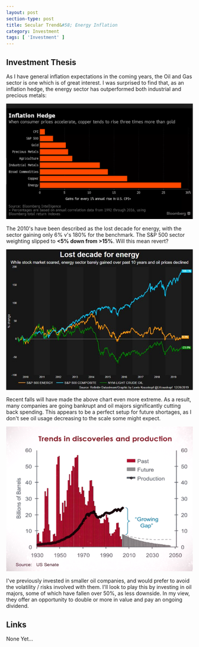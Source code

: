 ```yaml
---
layout: post
section-type: post
title: Secular Trend&#58; Energy Inflation
category: Investment
tags: [ 'Investment' ]
---
```


## Investment Thesis


As I have general inflation expectations in the coming years, the Oil and Gas sector is one which is of 
great interest.  I was surprised to find that, as an inflation hedge, the energy sector has outperformed
both industrial and precious metals: 

<img style="border: 0;" src="/img/2020/20200712_EnergyInflationHedge.png" />

The 2010's have been described as the lost decade for energy, with the sector gaining only 6% v's 180% 
for the benchmark.  The S&P 500 sector weighting slipped to **<5% down from >15%**.  Will this mean revert?

<img style="border: 0;" src="/img/2020/20200712_EnergyLostDecade.jpg" />

Recent falls will have made the above chart even more extreme. As a result, many companies are going
bankrupt and oil majors significantly cutting back spending.  This appears to be a perfect setup for 
future shortages, as I don't see oil usage decreasing to the scale some might expect.

<img style="border: 0;" src="/img/2020/20200712_EnergyTrend.png" />

I've previously invested in smaller oil companies, and would prefer to avoid the volatility / risks 
involved with them.  I'll look to play this by investing in oil majors, some of which have fallen 
over 50%, as less downside.  In my view, they offer an opportunity to double or more in value and pay an
ongoing dividend.




## Links

None Yet...




